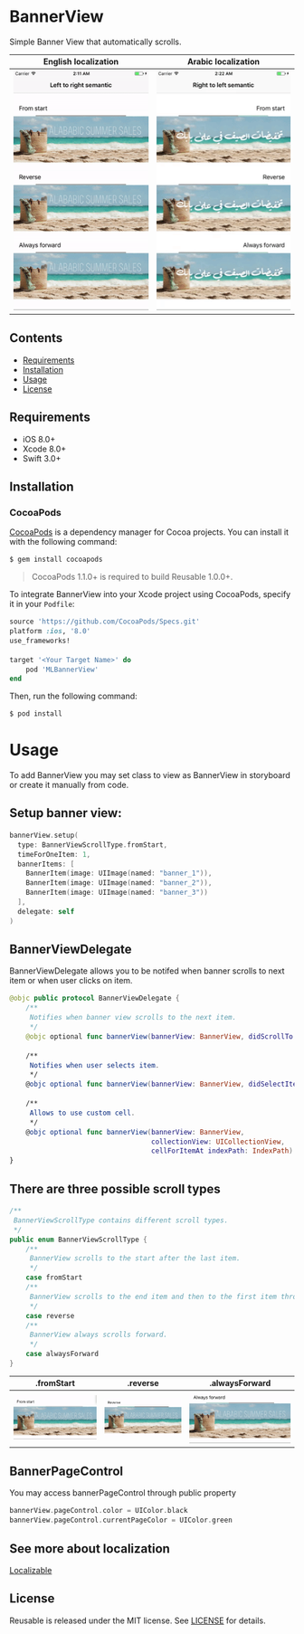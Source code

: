 # BannerView
Simple Banner View that automatically scrolls.

|             English localization     |           Arabic localization        |
|--------------------------------------|--------------------------------------|
|![Demo](https://github.com/MagicLab-team/BannerView/blob/master/BannerViewExample/Demo_en.gif)|![Demo](https://github.com/MagicLab-team/BannerView/blob/master/BannerViewExample/Demo_ar.gif)|

## Contents
- [Requirements](#requirements)
- [Installation](#installation)
- [Usage](#usage)
- [License](#license)

## Requirements

- iOS 8.0+
- Xcode 8.0+
- Swift 3.0+

## Installation

### CocoaPods

[CocoaPods](http://cocoapods.org) is a dependency manager for Cocoa projects. You can install it with the following command:

```bash
$ gem install cocoapods
```

> CocoaPods 1.1.0+ is required to build Reusable 1.0.0+.

To integrate BannerView into your Xcode project using CocoaPods, specify it in your `Podfile`:

```ruby
source 'https://github.com/CocoaPods/Specs.git'
platform :ios, '8.0'
use_frameworks!

target '<Your Target Name>' do
    pod 'MLBannerView'
end
```

Then, run the following command:

```bash
$ pod install
```

# Usage

To add BannerView you may set class to view as BannerView in storyboard or create it manually from code.

## Setup banner view:

```swift
bannerView.setup(
  type: BannerViewScrollType.fromStart,
  timeForOneItem: 1,
  bannerItems: [
    BannerItem(image: UIImage(named: "banner_1")),
    BannerItem(image: UIImage(named: "banner_2")),
    BannerItem(image: UIImage(named: "banner_3"))
  ],
  delegate: self
)
```

## BannerViewDelegate

BannerViewDelegate allows you to be notifed when banner scrolls to next item or when user clicks on item.
```swift
@objc public protocol BannerViewDelegate {
    /**
     Notifies when banner view scrolls to the next item.
     */
    @objc optional func bannerView(bannerView: BannerView, didScrollTo: BannerItem, with index: Int)
    
    /**
     Notifies when user selects item.
     */
    @objc optional func bannerView(bannerView: BannerView, didSelectItem: BannerItem, with index: Int)
    
    /**
     Allows to use custom cell.
     */
    @objc optional func bannerView(bannerView: BannerView, 
                                   collectionView: UICollectionView,
                                   cellForItemAt indexPath: IndexPath) -> UICollectionViewCell?
}
```

## There are three possible scroll types

```swift
/**
 BannerViewScrollType contains different scroll types.
 */
public enum BannerViewScrollType {
    /**
     BannerView scrolls to the start after the last item.
     */
    case fromStart
    /**
     BannerView scrolls to the end item and then to the first item through all items.
     */
    case reverse
    /**
     BannerView always scrolls forward.
     */
    case alwaysForward
}
```

|             .fromStart          |           .reverse                        |      .alwaysForward                       |
|---------------------------------|-------------------------------------------|-------------------------------------------|
|![Demo](https://github.com/MagicLab-team/BannerView/blob/master/BannerViewExample/Demo_fromStart.gif)|![Demo](https://github.com/MagicLab-team/BannerView/blob/master/BannerViewExample/Demo_reverse.gif)|![Demo](https://github.com/MagicLab-team/BannerView/blob/master/BannerViewExample/Demo_alwaysForward.gif)|

## BannerPageControl

You may access bannerPageControl through public property

```swift
bannerView.pageControl.color = UIColor.black
bannerView.pageControl.currentPageColor = UIColor.green
```

## See more about localization
[Localizable](https://github.com/romansorochak/Localizable)

## License

Reusable is released under the MIT license. See [LICENSE](https://github.com/MagicLab-team/BannerView/blob/master/LICENSE) for details.
